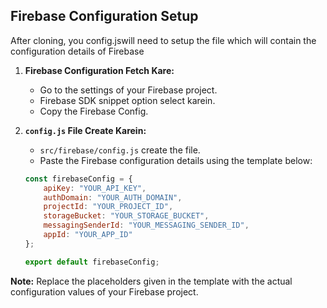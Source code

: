 ## Firebase Configuration Setup

After cloning, you config.jswill need to setup the file which will contain the configuration details of Firebase

1. **Firebase Configuration Fetch Kare:**

    - Go to the settings of your Firebase project.
    - Firebase SDK snippet option select karein.
    - Copy the Firebase Config.

2. **`config.js` File Create Karein:**

    - `src/firebase/config.js` create the file.
    - Paste the Firebase configuration details using the template below:
    ```javascript
    const firebaseConfig = {
        apiKey: "YOUR_API_KEY",
        authDomain: "YOUR_AUTH_DOMAIN",
        projectId: "YOUR_PROJECT_ID",
        storageBucket: "YOUR_STORAGE_BUCKET",
        messagingSenderId: "YOUR_MESSAGING_SENDER_ID",
        appId: "YOUR_APP_ID"
    };

    export default firebaseConfig;
    ```

**Note:** Replace the placeholders given in the template with the actual configuration values of your Firebase project.